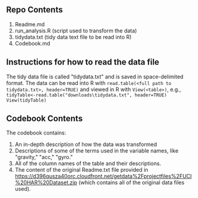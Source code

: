 ## Repo Contents
1. Readme.md
2. run_analysis.R (script used to transform the data)
3. tidydata.txt (tidy data text file to be read into R)
4. Codebook.md

## Instructions for how to read the data file

The tidy data file is called "tidydata.txt" and is saved in space-delimited format. The data can be read into R with `read.table(<full path to tidydata.txt>, header=TRUE)` and viewed in R with `View(<table>)`, 
e.g.,
`tidyTable<-read.table("downloads\tidydata.txt", header=TRUE)`
`View(tidyTable)`

## Codebook Contents
The codebook contains:
1. An in-depth description of how the data was transformed
2. Descriptions of some of the terms used in the variable names, like "gravity," "acc," "gyro." 
3. All of the column names of the table and their descriptions.
4. The content of the original Readme.txt file provided in https://d396qusza40orc.cloudfront.net/getdata%2Fprojectfiles%2FUCI%20HAR%20Dataset.zip (which contains all of the original data files used).

